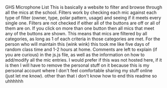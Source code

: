 GHS Microphone List
This is basically a website to filter and browse through all the mics at the school. Filters work by checking each mic against each type of filter (owner, type, polar pattern, usage) and seeing if it meets every single one. Filters are not checked if either all of the buttons are off or all of them are on. If you click on more than one button then all mics that meet any of the buttons are shown. This means that mics are filtered by all categories, as long as 1 of each criteria in those categories are met.
For the person who will maintain this (wink wink) this took me like five days of random class time and 1-2 hours at home. Comments are left to explain (if you are curious) in the js.js file, as well as the information on how to add/modify all the mic entries.
I would prefer if this was not hosted here, if it is then I will have to remove the personal stuff on it because this is my personal account where I don't feel comfortable sharing my stuff online (just let me know).
other than that i don't know how to end this readme so uhhhhhh
